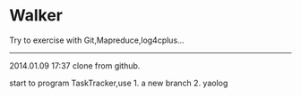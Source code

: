 Walker
======

Try to exercise with Git,Mapreduce,log4cplus...

---------------------------
2014.01.09 17:37
clone from github.

start to program TaskTracker,use
	1.	a new branch
	2.	yaolog

